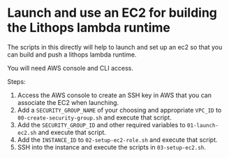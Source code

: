 # Launch and use an EC2 for building the Lithops lambda runtime

The scripts in this directly will help to launch and set up an ec2 so that you can build and push a lithops lambda runtime.

You will need AWS console and CLI access.

Steps:

1. Access the AWS console to create an SSH key in AWS that you can associate the EC2 when launching.
2. Add a `SECURITY_GROUP_NAME` of your choosing and appropriate `VPC_ID` to `00-create-security-group.sh` and execute that script.
3. Add the `SECURITY_GROUP_ID` and other required variables to `01-launch-ec2.sh` and execute that script.
4. Add the `INSTANCE_ID` to `02-setup-ec2-role.sh` and execute that script.
5. SSH into the instance and execute the scripts in `03-setup-ec2.sh`.
